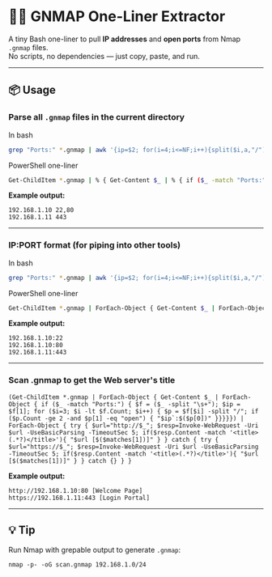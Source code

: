 # 🕵️‍♂️ GNMAP One-Liner Extractor

A tiny Bash one-liner to pull **IP addresses** and **open ports** from Nmap `.gnmap` files.  
No scripts, no dependencies — just copy, paste, and run.

---

## 📦 Usage

### Parse all `.gnmap` files in the current directory
In bash
```bash
grep "Ports:" *.gnmap | awk '{ip=$2; for(i=4;i<=NF;i++){split($i,a,"/"); if(a[2]=="open") p=p?a[1]","p:a[1]} print ip, p; p=""}'
```
PowerShell one-liner
```bash
Get-ChildItem *.gnmap | % { Get-Content $_ | % { if ($_ -match "Ports:") { $f=$_ -split "\s+"; $ip=$f[1]; $ports=@(); for ($i=3; $i -lt $f.Count; $i++) { $p=$f[$i] -split "/"; if ($p.Count -ge 2 -and $p[1] -eq "open") { $ports+=$p[0] } } if ($ports.Count -gt 0) { "$ip $($ports -join ',')" } } } }
```
**Example output:**
```
192.168.1.10 22,80
192.168.1.11 443
```

---

### IP:PORT format (for piping into other tools)
In bash
```bash
grep "Ports:" *.gnmap | awk '{ip=$2; for(i=4;i<=NF;i++){split($i,a,"/"); if(a[2]=="open") print ip":"a[1]}}'
```
PowerShell one-liner
```bash
Get-ChildItem *.gnmap | ForEach-Object { Get-Content $_ | ForEach-Object { if ($_ -match "Ports:") { $f = ($_ -split "\s+"); $ip = $f[1]; for ($i=3; $i -lt $f.Count; $i++) { $p = $f[$i] -split "/"; if ($p.Count -ge 2 -and $p[1] -eq "open") { "$ip`:$($p[0])" }}}}}
```

**Example output:**
```
192.168.1.10:22
192.168.1.10:80
192.168.1.11:443
```

---
### Scan .gnmap  to get the Web server's title
```
(Get-ChildItem *.gnmap | ForEach-Object { Get-Content $_ | ForEach-Object { if ($_ -match "Ports:") { $f = ($_ -split "\s+"); $ip = $f[1]; for ($i=3; $i -lt $f.Count; $i++) { $p = $f[$i] -split "/"; if ($p.Count -ge 2 -and $p[1] -eq "open") { "$ip`:$($p[0])" }}}}}) | ForEach-Object { try { $url="http://$_"; $resp=Invoke-WebRequest -Uri $url -UseBasicParsing -TimeoutSec 5; if($resp.Content -match '<title>(.*?)</title>'){ "$url [$($matches[1])]" } } catch { try { $url="https://$_"; $resp=Invoke-WebRequest -Uri $url -UseBasicParsing -TimeoutSec 5; if($resp.Content -match '<title>(.*?)</title>'){ "$url [$($matches[1])]" } } catch {} } }
```

**Example output:**
```
http://192.168.1.10:80 [Welcome Page]
https://192.168.1.11:443 [Login Portal]
```

---

## 💡 Tip
Run Nmap with grepable output to generate `.gnmap`:
```
nmap -p- -oG scan.gnmap 192.168.1.0/24
```
